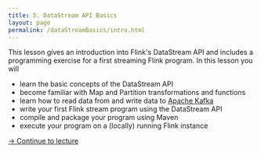 ```yaml
---
title: 5. DataStream API Basics
layout: page
permalink: /dataStreamBasics/intro.html
---
```


This lesson gives an introduction into Flink's DataStream API and includes a programming exercise for a first streaming Flink program. In this lesson you will

- learn the basic concepts of the DataStream API 
- become familiar with Map and Partition transformations and functions
- learn how to read data from and write data to [Apache Kafka](http://kafka.apache.org)
- write your first Flink stream program using the DataStream API
- compile and package your program using Maven
- execute your program on a (locally) running Flink instance

[-> Continue to lecture]({{site.baseurl}}/dataStreamBasics/slides.html)